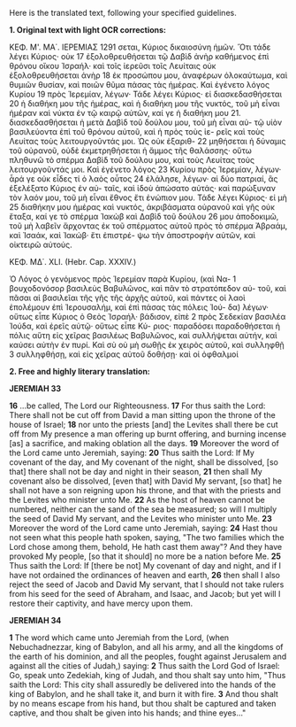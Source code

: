 Here is the translated text, following your specified guidelines.

**1. Original text with light OCR corrections:**

ΚΕΦ. Μ'. ΜΑ΄.                                         ΙΕΡΕΜΙΑΣ 1291
σεται, Κύριος δικαιοσύνη ἡμῶν. Ὅτι τάδε λέγει Κύριος· οὐκ 17
ἐξολοθρευθήσεται τῷ Δαβὶδ ἀνὴρ καθήμενος ἐπὶ θρόνου οἴκου
Ἰσραήλ· καὶ τοῖς ἱερεῦσι τοῖς Λευίταις οὐκ ἐξολοθρευθήσεται ἀνὴρ 18
ἐκ προσώπου μου, ἀναφέρων ὁλοκαύτωμα, καὶ θυμιῶν θυσίαν,
καὶ ποιῶν θῦμα πάσας τὰς ἡμέρας. Καὶ ἐγένετο λόγος Κυρίου 19
πρὸς Ἱερεμίαν, λέγων· Τάδε λέγει Κύριος· εἰ διασκεδασθήσεται 20
ἡ διαθήκη μου τῆς ἡμέρας, καὶ ἡ διαθήκη μου τῆς νυκτός, τοῦ μὴ
εἶναι ἡμέραν καὶ νύκτα ἐν τῷ καιρῷ αὐτῶν, καί γε ἡ διαθήκη μου 21.
διασκεδασθήσεται ἡ μετὰ Δαβὶδ τοῦ δούλου μου, τοῦ μὴ εἶναι αὐ-
τῷ υἱὸν βασιλεύοντα ἐπὶ τοῦ θρόνου αὐτοῦ, καὶ ἡ πρὸς τοὺς ἱε-
ρεῖς καὶ τοὺς Λευίτας τοὺς λειτουργοῦντάς μοι. Ὡς οὐκ ἐξαριθ- 22
μηθήσεται ἡ δύναμις τοῦ οὐρανοῦ, οὐδὲ ἐκμετρηθήσεται ἡ ἄμμος
τῆς θαλάσσης· οὕτω πληθυνῶ τὸ σπέρμα Δαβὶδ τοῦ δούλου μου,
καὶ τοὺς Λευίτας τοὺς λειτουργοῦντάς μοι. Καὶ ἐγένετο λόγος 23
Κυρίου πρὸς Ἱερεμίαν, λέγων· ἆρά γε οὐκ εἶδες τί ὁ λαὸς οὗτος 24
ἐλάλησε, λέγων· αἱ δύο πατριαί, ἃς ἐξελέξατο Κύριος ἐν αὐ-
ταῖς, καὶ ἰδοὺ ἀπώσατο αὐτάς· καὶ παρώξυναν τὸν λαόν μου,
τοῦ μὴ εἶναι ἔθνος ἔτι ἐνώπιον μου. Τάδε λέγει Κύριος· εἰ μὴ 25
διαθήκην μου ἡμέρας καὶ νυκτός, ἀκριβάσματα οὐρανοῦ καὶ γῆς
οὐκ ἔταξα, καί γε τὸ σπέρμα Ἰακὼβ καὶ Δαβὶδ τοῦ δούλου 26
μου ἀποδοκιμῶ, τοῦ μὴ λαβεῖν ἄρχοντας ἐκ τοῦ σπέρματος αὐτοῦ
πρὸς τὸ σπέρμα Ἀβραάμ, καὶ Ἰσαάκ, καὶ Ἰακώβ· ἔτι ἐπιστρέ-
ψω τὴν ἀποστροφὴν αὐτῶν, καὶ οἰκτειρῶ αὐτούς.

ΚΕΦ. ΜΔ΄. XLI.
(Hebr. Cap. XXXIV.)

Ὁ Λόγος ὁ γενόμενος πρὸς Ἱερεμίαν παρὰ Κυρίου, (καὶ Να- 1
βουχοδονόσορ βασιλεὺς Βαβυλῶνος, καὶ πᾶν τὸ στρατόπεδον αὐ-
τοῦ, καὶ πᾶσαι αἱ βασιλεῖαι τῆς γῆς τῆς ἀρχῆς αὐτοῦ, καὶ πάντες
οἱ λαοὶ ἐπολέμουν ἐπὶ Ἱερουσαλήμ, καὶ ἐπὶ πάσας τὰς πόλεις Ἰού-
δα) λέγων· οὕτως εἶπε Κύριος ὁ Θεὸς Ἰσραήλ· βάδισον, εἰπὲ 2
πρὸς Σεδεκίαν βασιλέα Ἰούδα, καὶ ἐρεῖς αὐτῷ· οὕτως εἶπε Κύ-
ριος· παραδόσει παραδοθήσεται ἡ πόλις αὕτη εἰς χεῖρας βασιλέως
Βαβυλῶνος, καὶ συλλήψεται αὐτήν, καὶ καύσει αὐτὴν ἐν
πυρί. Καὶ σὺ οὐ μὴ σωθῇς ἐκ χειρὸς αὐτοῦ, καὶ συλληφθῇ 3
συλληφθήσῃ, καὶ εἰς χεῖρας αὐτοῦ δοθήσῃ· καὶ οἱ ὀφθαλμοί

**2. Free and highly literary translation:**

**JEREMIAH 33**

**16** ...be called, The Lord our Righteousness.
**17** For thus saith the Lord: There shall not be cut off from David a man sitting upon the throne of the house of Israel;
**18** nor unto the priests [and] the Levites shall there be cut off from My presence a man offering up burnt offering, and burning incense [as] a sacrifice, and making oblation all the days.
**19** Moreover the word of the Lord came unto Jeremiah, saying:
**20** Thus saith the Lord: If My covenant of the day, and My covenant of the night, shall be dissolved, [so that] there shall not be day and night in their season,
**21** then shall My covenant also be dissolved, [even that] with David My servant, [so that] he shall not have a son reigning upon his throne, and that with the priests and the Levites who minister unto Me.
**22** As the host of heaven cannot be numbered, neither can the sand of the sea be measured; so will I multiply the seed of David My servant, and the Levites who minister unto Me.
**23** Moreover the word of the Lord came unto Jeremiah, saying:
**24** Hast thou not seen what this people hath spoken, saying, "The two families which the Lord chose among them, behold, He hath cast them away"? And they have provoked My people, [so that it should] no more be a nation before Me.
**25** Thus saith the Lord: If [there be not] My covenant of day and night, and if I have not ordained the ordinances of heaven and earth,
**26** then shall I also reject the seed of Jacob and David My servant, that I should not take rulers from his seed for the seed of Abraham, and Isaac, and Jacob; but yet will I restore their captivity, and have mercy upon them.

**JEREMIAH 34**

**1** The word which came unto Jeremiah from the Lord, (when Nebuchadnezzar, king of Babylon, and all his army, and all the kingdoms of the earth of his dominion, and all the peoples, fought against Jerusalem and against all the cities of Judah,) saying:
**2** Thus saith the Lord God of Israel: Go, speak unto Zedekiah, king of Judah, and thou shalt say unto him, "Thus saith the Lord: This city shall assuredly be delivered into the hands of the king of Babylon, and he shall take it, and burn it with fire.
**3** And thou shalt by no means escape from his hand, but thou shalt be captured and taken captive, and thou shalt be given into his hands; and thine eyes..."